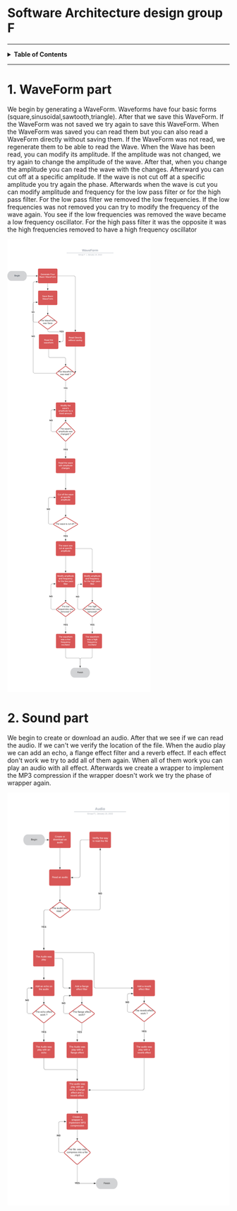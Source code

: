 # Software Architecture design group F

---

<details>

<summary><strong>Table of Contents</strong></summary>

- [Software Architecture design group F](#Software-Architecture-design-group-F)
  - 1.[`WaveForm part`](#1-waveform-part)
  - 2.[`Sound part`](#2-sound-part)

  </details>

---
# 1. WaveForm part

  We begin by generating a WaveForm. Waveforms have four basic forms (square,sinusoidal,sawtooth,triangle).
  After that we save this WaveForm. If the WaveForm was not saved we try again to save this WaveForm. When the WaveForm was saved you can read them but you can also read a WaveForm directly without saving them.
  If the WaveForm was not read, we regenerate them to be able to read the Wave. When the Wave has been read, you can modify its amplitude.
If the amplitude was not changed, we try again to change the amplitude of the wave. After that, when you change the amplitude you can read the wave with the changes. Afterward you can cut off at a specific amplitude.
  If the wave is not cut off at a specific amplitude you try again the phase. Afterwards when the wave is cut you can modify amplitude and frequency for the low pass filter or for the high pass filter. For the low pass filter we removed the low frequencies. If the low frequencies was not removed you can try to modify the frequency of the wave again. You see if the low frequencies was removed the wave became a low frequency oscillator. For the high pass filter it was the opposite it was the high frequencies removed to have a high frequency oscillator

![ ](../images/WaveForm.png)

# 2. Sound part
  We begin to create or download an audio. After that we see if we can read the audio. If we can't we verify the location of the file.
  When the audio play we can add an echo, a flange effect filter and a reverb effect. If each effect don't work we try to add all of them again. When all of them work you can play an audio with all effect. Afterwards we create a wrapper to implement the MP3 compression if the wrapper doesn't work we try the phase of wrapper again.

  ![ ](../images/Audio.png)
